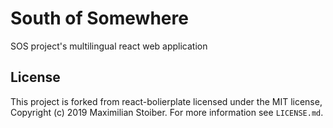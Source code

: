# South of Somewhere

SOS project's multilingual react web application

## License

This project is forked from react-bolierplate licensed under the MIT license, 
Copyright (c) 2019 Maximilian Stoiber. For more information see `LICENSE.md`.
